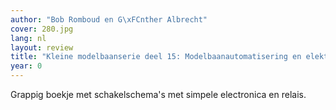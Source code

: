 ```yaml
---
author: "Bob Romboud en G\xFCnther Albrecht"
cover: 280.jpg
lang: nl
layout: review
title: "Kleine modelbaanserie deel 15: Modelbaanautomatisering en elektronica"
year: 0
---
```


Grappig boekje met schakelschema's met simpele electronica en relais.
